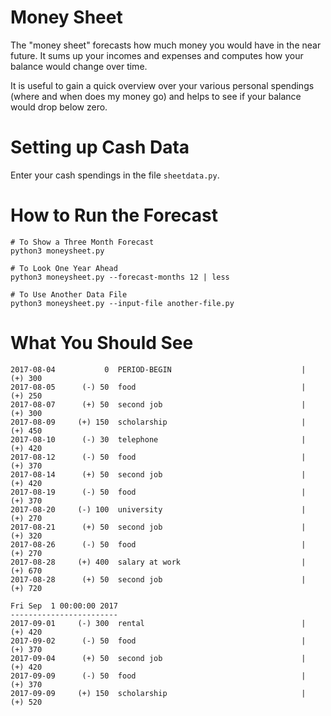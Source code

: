 Money Sheet
===========

The "money sheet" forecasts how much money you would have in the near
future. It sums up your incomes and expenses and computes how your
balance would change over time.

It is useful to gain a quick overview over your various personal
spendings (where and when does my money go) and helps to see if
your balance would drop below zero.


Setting up Cash Data
====================

Enter your cash spendings in the file `sheetdata.py`.


How to Run the Forecast
=======================

    # To Show a Three Month Forecast
    python3 moneysheet.py

    # To Look One Year Ahead
    python3 moneysheet.py --forecast-months 12 | less

    # To Use Another Data File
    python3 moneysheet.py --input-file another-file.py


What You Should See
===================

    2017-08-04           0  PERIOD-BEGIN                             |  (+) 300
    2017-08-05      (-) 50  food                                     |  (+) 250
    2017-08-07      (+) 50  second job                               |  (+) 300
    2017-08-09     (+) 150  scholarship                              |  (+) 450
    2017-08-10      (-) 30  telephone                                |  (+) 420
    2017-08-12      (-) 50  food                                     |  (+) 370
    2017-08-14      (+) 50  second job                               |  (+) 420
    2017-08-19      (-) 50  food                                     |  (+) 370
    2017-08-20     (-) 100  university                               |  (+) 270
    2017-08-21      (+) 50  second job                               |  (+) 320
    2017-08-26      (-) 50  food                                     |  (+) 270
    2017-08-28     (+) 400  salary at work                           |  (+) 670
    2017-08-28      (+) 50  second job                               |  (+) 720

    Fri Sep  1 00:00:00 2017
    ------------------------
    2017-09-01     (-) 300  rental                                   |  (+) 420
    2017-09-02      (-) 50  food                                     |  (+) 370
    2017-09-04      (+) 50  second job                               |  (+) 420
    2017-09-09      (-) 50  food                                     |  (+) 370
    2017-09-09     (+) 150  scholarship                              |  (+) 520

